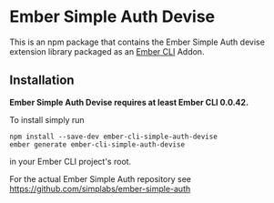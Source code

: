 #  Ember Simple Auth Devise

This is an npm package that contains the Ember Simple Auth devise extension
library packaged as an [Ember CLI](https://github.com/stefanpenner/ember-cli)
Addon.

## Installation

**Ember Simple Auth Devise requires at least Ember CLI 0.0.42.**

To install simply run

```
npm install --save-dev ember-cli-simple-auth-devise
ember generate ember-cli-simple-auth-devise
```

in your Ember CLI project's root.

For the actual Ember Simple Auth repository see
https://github.com/simplabs/ember-simple-auth
